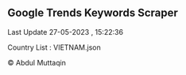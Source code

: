 

## Google Trends Keywords Scraper 
 
Last Update 27-05-2023 , 15:22:36

Country List :
VIETNAM.json



© Abdul Muttaqin 
